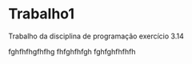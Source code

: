 # Trabalho1
Trabalho da disciplina de programação exercício 3.14

fghfhfhgfhfhg
fhfghfhfgh
fghfghfhfhfh
